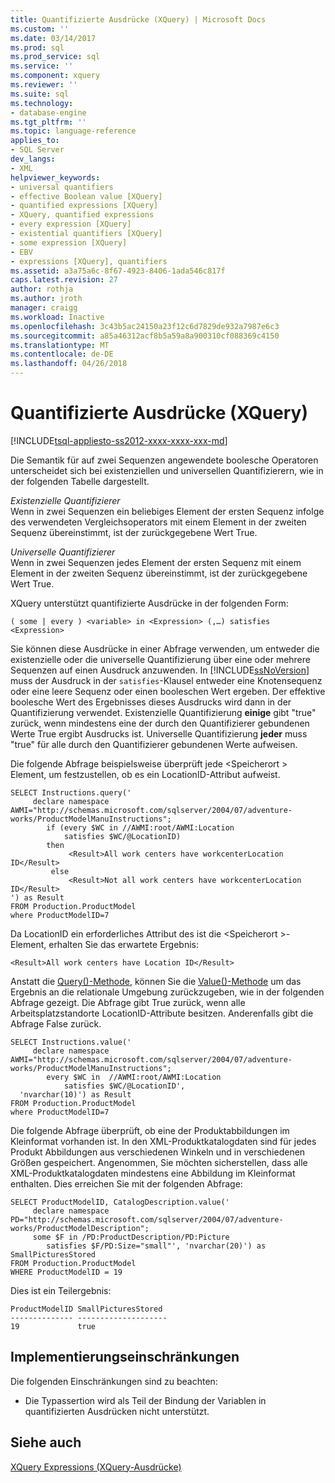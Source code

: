```yaml
---
title: Quantifizierte Ausdrücke (XQuery) | Microsoft Docs
ms.custom: ''
ms.date: 03/14/2017
ms.prod: sql
ms.prod_service: sql
ms.service: ''
ms.component: xquery
ms.reviewer: ''
ms.suite: sql
ms.technology:
- database-engine
ms.tgt_pltfrm: ''
ms.topic: language-reference
applies_to:
- SQL Server
dev_langs:
- XML
helpviewer_keywords:
- universal quantifiers
- effective Boolean value [XQuery]
- quantified expressions [XQuery]
- XQuery, quantified expressions
- every expression [XQuery]
- existential quantifiers [XQuery]
- some expression [XQuery]
- EBV
- expressions [XQuery], quantifiers
ms.assetid: a3a75a6c-8f67-4923-8406-1ada546c817f
caps.latest.revision: 27
author: rothja
ms.author: jroth
manager: craigg
ms.workload: Inactive
ms.openlocfilehash: 3c43b5ac24150a23f12c6d7829de932a7987e6c3
ms.sourcegitcommit: a85a46312acf8b5a59a8a900310cf088369c4150
ms.translationtype: MT
ms.contentlocale: de-DE
ms.lasthandoff: 04/26/2018
---
```

# <a name="quantified-expressions-xquery"></a>Quantifizierte Ausdrücke (XQuery)
[!INCLUDE[tsql-appliesto-ss2012-xxxx-xxxx-xxx-md](../includes/tsql-appliesto-ss2012-xxxx-xxxx-xxx-md.md)]

  Die Semantik für auf zwei Sequenzen angewendete boolesche Operatoren unterscheidet sich bei existenziellen und universellen Quantifizierern, wie in der folgenden Tabelle dargestellt.  
  
 *Existenzielle Quantifizierer*  
 Wenn in zwei Sequenzen ein beliebiges Element der ersten Sequenz infolge des verwendeten Vergleichsoperators mit einem Element in der zweiten Sequenz übereinstimmt, ist der zurückgegebene Wert True.  
  
 *Universelle Quantifizierer*  
 Wenn in zwei Sequenzen jedes Element der ersten Sequenz mit einem Element in der zweiten Sequenz übereinstimmt, ist der zurückgegebene Wert True.  
  
 XQuery unterstützt quantifizierte Ausdrücke in der folgenden Form:  
  
```  
( some | every ) <variable> in <Expression> (,…) satisfies <Expression>  
```  
  
 Sie können diese Ausdrücke in einer Abfrage verwenden, um entweder die existenzielle oder die universelle Quantifizierung über eine oder mehrere Sequenzen auf einen Ausdruck anzuwenden. In [!INCLUDE[ssNoVersion](../includes/ssnoversion-md.md)] muss der Ausdruck in der `satisfies`-Klausel entweder eine Knotensequenz oder eine leere Sequenz oder einen booleschen Wert ergeben. Der effektive boolesche Wert des Ergebnisses dieses Ausdrucks wird dann in der Quantifizierung verwendet. Existenzielle Quantifizierung **einige** gibt "true" zurück, wenn mindestens eine der durch den Quantifizierer gebundenen Werte True ergibt Ausdrucks ist. Universelle Quantifizierung **jeder** muss "true" für alle durch den Quantifizierer gebundenen Werte aufweisen.  
  
 Die folgende Abfrage beispielsweise überprüft jede \<Speicherort > Element, um festzustellen, ob es ein LocationID-Attribut aufweist.  
  
```  
SELECT Instructions.query('  
     declare namespace AWMI="http://schemas.microsoft.com/sqlserver/2004/07/adventure-works/ProductModelManuInstructions";  
        if (every $WC in //AWMI:root/AWMI:Location   
            satisfies $WC/@LocationID)  
        then  
             <Result>All work centers have workcenterLocation ID</Result>  
         else  
             <Result>Not all work centers have workcenterLocation ID</Result>  
') as Result  
FROM Production.ProductModel  
where ProductModelID=7  
```  
  
 Da LocationID ein erforderliches Attribut des ist die \<Speicherort >-Element, erhalten Sie das erwartete Ergebnis:  
  
```  
<Result>All work centers have Location ID</Result>   
```  
  
 Anstatt die [Query()-Methode](../t-sql/xml/query-method-xml-data-type.md), können Sie die [Value()-Methode](../t-sql/xml/value-method-xml-data-type.md) um das Ergebnis an die relationale Umgebung zurückzugeben, wie in der folgenden Abfrage gezeigt. Die Abfrage gibt True zurück, wenn alle Arbeitsplatzstandorte LocationID-Attribute besitzen. Anderenfalls gibt die Abfrage False zurück.  
  
```  
SELECT Instructions.value('  
     declare namespace AWMI="http://schemas.microsoft.com/sqlserver/2004/07/adventure-works/ProductModelManuInstructions";  
        every $WC in  //AWMI:root/AWMI:Location   
            satisfies $WC/@LocationID',   
  'nvarchar(10)') as Result  
FROM Production.ProductModel  
where ProductModelID=7  
```  
  
 Die folgende Abfrage überprüft, ob eine der Produktabbildungen im Kleinformat vorhanden ist. In den XML-Produktkatalogdaten sind für jedes Produkt Abbildungen aus verschiedenen Winkeln und in verschiedenen Größen gespeichert. Angenommen, Sie möchten sicherstellen, dass alle XML-Produktkatalogdaten mindestens eine Abbildung im Kleinformat enthalten. Dies erreichen Sie mit der folgenden Abfrage:  
  
```  
SELECT ProductModelID, CatalogDescription.value('  
     declare namespace PD="http://schemas.microsoft.com/sqlserver/2004/07/adventure-works/ProductModelDescription";  
     some $F in /PD:ProductDescription/PD:Picture  
        satisfies $F/PD:Size="small"', 'nvarchar(20)') as SmallPicturesStored  
FROM Production.ProductModel  
WHERE ProductModelID = 19  
```  
  
 Dies ist ein Teilergebnis:  
  
```  
ProductModelID SmallPicturesStored   
-------------- --------------------  
19             true        
```  
  
## <a name="implementation-limitations"></a>Implementierungseinschränkungen  
 Die folgenden Einschränkungen sind zu beachten:  
  
-   Die Typassertion wird als Teil der Bindung der Variablen in quantifizierten Ausdrücken nicht unterstützt.  
  
## <a name="see-also"></a>Siehe auch  
 [XQuery Expressions (XQuery-Ausdrücke)](../xquery/xquery-expressions.md)  
  
  

